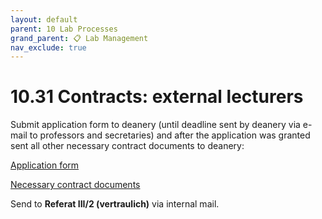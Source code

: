 ```yaml
---
layout: default
parent: 10 Lab Processes
grand_parent: 📋 Lab Management
nav_exclude: true
---
```


# 10.31 Contracts: external lecturers

Submit application form to deanery (until deadline sent by deanery via e-mail to professors and secretaries) and after the application was granted sent all other necessary contract documents to deanery: 

[Application form](https://www.uni-bamberg.de/fileadmin/abt-personal/Homepage_ab_2016-03/11_Formulare_Infos_Merkblaetter/Einstellungsantraege_Weiterbeschaeftigungsantraege/Antrag_Erteilung_Lehrauftrag.docx)

[Necessary contract documents](https://www.uni-bamberg.de/fileadmin/abt-personal/Homepage_ab_2016-03/11_Formulare_Infos_Merkblaetter/Einstellungsunterlagen/Einstellungsunterl_Lehrbeauftragte.zip)

Send to **Referat III/2 (vertraulich)** via internal mail.